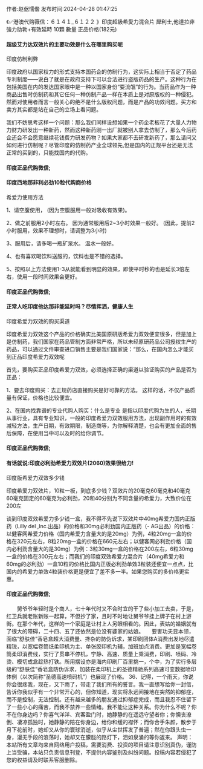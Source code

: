 <p>作者:赵倨懦偕 发布时间:2024-04-28 01:47:25</p>
<p>《✅港澳代购薇信：６１４１_６１２２ 》印度超級希愛力混合片 犀利士,他達拉非 強力助勃+有效延時 10顆 數量 正品价格(182元) </p>
									<h4>超级艾力达双效片的主要功效是什么在哪里购买呢</h4><p>印度仿制利弊</p><p>    印度政府以国家权力的形式支持本国药企的仿制行为，这实际上相当于否定了药品专利制度——说白了就是在政府支持下可以合法进行盗版药品的生产。这种行为在包括美国在内的发达国家眼中是一种以国家身份“耍流氓”的行为。当药品作为一种商品出售时仿制药和其它任何一种仿制产品一样在本质上是对原版权的一种侵犯。然而对使用者而言一般关心的绝不是什么版权问题，而是产品的功效问题。买方和卖方其实都是站在自己的立场上看问题。</p><p>    我们不妨思考这样一个问题：那么我们同样设想如果一个药企老板花了大量人力物力财力研发出一种新药，然而这种新药刚一出厂就被别人拿去仿制了，那么今后药企还会不会愿意继续花钱费力研发药物？如果大家都不去研发新药了，那么请问又如何进行仿制呢？尽管印度的仿制药产业全球领先,但是国内的正规平台还是无法正常的买到的，只能找国内的代购。</p><p></p><h4>	印度正品代购微信;</h4><p></p><h4>印度西地那非利必劲10粒代购商价格</h4><p>希爱力使用方法</p><p>1、请空腹使用， (因为空腹服用一般对吸收有效果)。</p><p>2、做之前服用2小时左右。 因为通常服用后2~3小时效果一般好。 (因此，提前2小时服用，效果不理想时，请调整为3小时)</p><p>3、服用后，请多喝一瓶矿泉水。 温水一般好。</p><p>4、也有喜欢喝饮料送服的，饮料也是不错的选择。</p><p>5、按照以上方法使用1-3从就能看到明显的效果，即使平时秒的也是延长3倍左右，使用一段时间效果会更好。</p><p></p><h4>	印度正品代购微信;</h4><p></p><h4>正常人吃印度他达那非能延时吗？尽情挥洒，健康人生</h4><p>印度希爱力双效的购买渠道</p><p>印度希爱力双效这个产品的价格确实比美国原研版希爱力双效便宜很多，但是加上是仿制药，我们国家在药品管制方面非常严格，所以未经原研药品公司授权生产的药品，可以通过文件审查进口销售主要是我们国家说：“那么，在国内怎么才能买到正品印度希爱力双效呢</p><p>首先，要购买正品印度希爱力双效，必须选择正确的渠道以验证购买的产品是否为正品：</p><p>1、要去印度购买：去正规药店直接购买是好可靠的方法。 这样的话，不仅产品质量有保证，价格也比较便宜。</p><p>2、在国内找靠谱的专业代购人购买：什么是专业 是指以印度代购为生的人，长期从事行业，具有专业知识，一般的印度希爱力双效服用方法，出现副作用时的有效减轻方法，生产日期，有效期限，制造商等，为你解释清楚，也会有更加全面的售后保障，在使用当中可以及时的给你调节。</p><p></p><h4>	印度正品代购微信;</h4><p></p><h4>有话就说:印度必利劲希爱力双效片(2060)效果很给力!</h4><p>印度版希爱力双效多少钱</p><p>印度希爱力双效片，10粒一板，到底多少钱？双效片的20毫克60毫克和40毫克60毫克固定的60毫克为必利劲，20和40分别为不同含量的希爱力，大致价位在200左</p><p>   谈到印度双效希爱力多少钱一盒，我不得不先说下双效片中40mg希爱力国内正版药（Lilly del ,Inc.出品）的价格和30mg必利劲国内正版药（- AG出品）的价格：以健客网希爱力价格（国内希爱力含量大的是20mg）为例，4粒20mg一盒的价格在320元左右，8粒20mg一盒的价格在660元左右；以健客网必利劲价格（国内必利劲含量大的是30mg）为例：3粒30mg一盒的价格在200左右，6粒30mg一盒的价格在300元左右；而我们的印度双效希爱力混合片（40mg希爱力和60mg的必利劲）一盒10粒的价格比国内正版必利劲单效3粒装还便宜一点点，比国内的希爱力单效4粒装价格更是便宜了差不多一半。如果您购买的多价格更实惠。</p><p></p><h4>	印度正品代购微信;</h4>　　舅爷爷年轻时是个商人，七十年代时又不合时宜的干了些小加工去卖，于是，红卫兵就老账新账一起算，不但抄了家，且时不时地让舅爷爷挂上牌子在村上游街。在那个年代，这样的一个家庭是让村上人另眼相看的。因此，表姑的婚姻就有了很大的障碍，二十四、五了还依然是位没有婆家的姑娘。　　要害功夫显本领，面临“舒肤佳”香皂盒超大消费量、搀杂的防伪诉求，某印刷团体A消费出发地尽遣精锐，以宽幅卷筒纸柔印机为主、单张胶印机为辅，加班加点消费。更加是宽幅卷筒柔印消费线，实行了贯串不停机，宁静、高速、质量上乘消费，印刷、喷码、冷烫、模切成盒趁热打铁。所用摆设亦是海内印刷厂百里挑一，个中，为了实行多层级的“舒肤佳”香皂盒防伪诉求，加装在柔印机上的圣德精驰系列高速可变数据喷印体例（以次简称“圣德高速喷码机”）也展现了价格。	36、记得，一个雨天，你说你会很疼我，现在，又下雨了，带走了我们所有的誓言。我一直想写给你一封信，告诉你我似乎有一个非常开心的，但你知道，现实将永远间接地在突然的抑郁症，而不是控制，无法控制。还有越来越多的朋友通过抑郁症完成，而且我忍不住留下了一些小心的痛苦，而我不禁养一些情绪。我不能让这种关系。你为什么不呢？你不在你身边吗？你喜气洋洋、宾客盈门时，她静静的在遥远守望者你；你懊丧潦倒、凄凉孤独时，她静静的陪在你身边，给你和缓的襟怀；而你合手朱颜，散步于月下花前时，她却又从你的寰球消逝，似乎从尘世挥发了普遍；然在你跟头虫一身，漫无手段的浪荡时，她却又在朦胧的路灯下，泪如泉涌的等你返来。				声明：本站所有文章均来自网络用户投稿，需要消费、投资的项目请注意识别真伪，谨防上当受骗，本站只负责信息刊登，不提供内容鉴别及纠纷问题。投稿内容若侵犯了您的权益请及时联系客服删除。				

